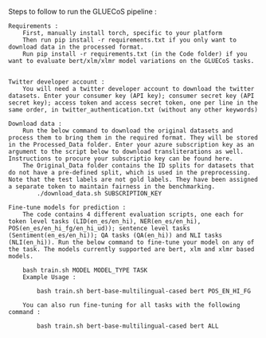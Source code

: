 Steps to follow to run the GLUECoS pipeline :

    Requirements :
        First, manually install torch, specific to your platform
        Then run pip install -r requirements.txt if you only want to download data in the processed format.
        Run pip install -r requirements.txt (in the Code folder) if you want to evaluate bert/xlm/xlmr model variations on the GLUECoS tasks.

    
    Twitter developer account :
        You will need a twitter developer account to download the twitter datasets. Enter your consumer key (API key); consumer secret key (API secret key); access token and access secret token, one per line in the same order, in twitter_authentication.txt (without any other keywords)
    
    Download data :
        Run the below command to download the original datasets and process them to bring them in the required format. They will be stored in the Processed_Data folder. Enter your azure subscription key as an argument to the script below to download transliterations as well. Instructions to procure your subscriptio key can be found here.
        The Original_Data folder contains the ID splits for datasets that do not have a pre-defined split, which is used in the preprocessing. Note that the test labels are not gold labels. They have been assigned a separate token to maintain fairness in the benchmarking.
            ./download_data.sh SUBSCRIPTION_KEY

    Fine-tune models for prediction :
        The code contains 4 different evaluation scripts, one each for token level tasks (LID(en_es/en_hi), NER(en_es/en_hi), POS(en_es/en_hi_fg/en_hi_ud)); sentence level tasks (Sentiment(en_es/en_hi)); QA tasks (QA(en_hi)) and NLI tasks (NLI(en_hi)). Run the below command to fine-tune your model on any of the task. The models currently supported are bert, xlm and xlmr based models.

        bash train.sh MODEL MODEL_TYPE TASK 
        Example Usage :
            
            bash train.sh bert-base-multilingual-cased bert POS_EN_HI_FG

        You can also run fine-tuning for all tasks with the following command :

            bash train.sh bert-base-multilingual-cased bert ALL

   